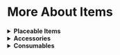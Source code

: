 # More About Items

<details>
<summary><strong>Placeable Items</strong></summary>

<pre>
1. Bonfire (Dark Souls)
   Description: Right-click near the bonfire to open the level-up menu.
   Recipe 1:
       Campfire (standard) × 1
       Iron Broadsword × 1
   Recipe 2:
       Campfire (standard) × 1
       Lead Broadsword × 1
   Crafting Station: Not required
</pre>

</details>

<details>
<summary><strong>Accessories</strong></summary>

<pre>
1. Cloranthy Ring
   Description: Increases stamina regeneration rate by 25%
                Reduces delay before stamina regeneration by 15%
                This ancient ring, engraved with a large green flower, is of unknown origin.
   Dropped by: Giant Tortoise (8.33%)
</pre>

</details>

<details>
<summary><strong>Consumables</strong></summary>

<pre>
1. Fire Keeper Soul
   Description: Using this item initiates stat redistribution
             Soul of a long-lost Fire Keeper.
             Each Fire Keeper is a corporeal manifestation of her bonfire, and a draw for the humanity which is offered to her.
   Receipt: Purchased from the Dryad in Hardmode (5 Platinum Coins)

2. Humanity
   Description: Use to gain 1 humanity
                This black sprite is called humanity, but little is known about its true nature.
                If the soul is the source of all life, then what distinguishes the humanity we hold within ourselves?
   Dropped by: Any enemy mob (1%). For more details, you can use the Recipe Browser mod
</pre>

</details>


